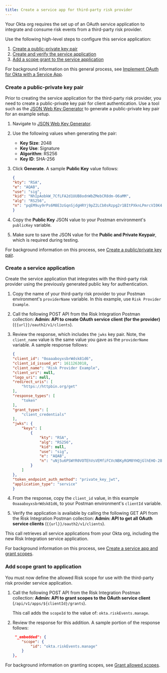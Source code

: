 ```yaml
---
title: Create a service app for third-party risk provider
---
```


Your Okta org requires the set up of an OAuth service application to integrate and consume risk events from a third-party risk provider.

Use the following high-level steps to configure this service application:

1. [Create a public-private key pair](/docs/guides/third-party-risk-integration/create-service-app/#create-a-public-private-key-pair)
2. [Create and verify the service application](/docs/guides/third-party-risk-integration/create-service-app/#create-a-service-application)
3. [Add a scope grant to the service application](/docs/guides/third-party-risk-integration/create-service-app/#add-scope-grant-to-application)

For background information on this general process, see [Implement OAuth for Okta with a Service App](/docs/guides/implement-oauth-for-okta-serviceapp/overview/).

### Create a public-private key pair
Prior to creating the service application for the third-party risk provider, you need to create a public-private key pair for client authentication. Use a tool such as the [JSON Web Key Generator](https://mkjwk.org/) to generate  a public-private key pair for an example setup.

1. Navigate to [JSON Web Key Generator](https://mkjwk.org/).
2. Use the following values when generating the pair:

    - **Key Size**: 2048
    - **Key Use**: Signature
    - **Algorithm**: RS256
    - **Key ID**: SHA-256

3. Click **Generate**. A sample **Public Key** value follows:

    ```JSON
    {
    "kty": "RSA",
    "e": "AQAB",
    "use": "sig",
    "kid": "NhIpAobkW_7CfLFA2d1UUB8odnWbZMebCR8dm-O6aMM",
    "alg": "RS256",
    "n": "pqEM9uy9rPs6M8E3zGqnSjdgHRYj9pZ2LCb0sRzpg2r1BItPXknLPmrcVI0K4a84FpDRRoOc5zV-YILYIPA8JdAnazQiiGHfzzrNsTfcT-iD45-4Fb7tyuU2KQdwwZpP0FfWNcILgbdJbYdjfPM7AuKg3zok7xzZnk-wTJkGzdcya-0X5jX4hKl48hm8506CBep6fKhwZbjMXTt3R2bm-zqxYqjC5dXawx0ICniRnZyzNscmO6e3SYd0WDB-etQTHehbj1r0v6NOVZBWwsQEMP7_WZoUUS02mOODYSh-TI-deJ3Aw61iG5rKsQDgOZzGy2ZazyXJGhhfngGgzL4xfw"
    }
    ```
4. Copy the **Public Key** JSON value to your Postman environment's `publicKey` variable.
5. Make sure to save the JSON value for the **Public and Private Keypair**, which is required during testing.

For background information on this process, see [Create a public/private key pair](/docs/guides/implement-oauth-for-okta-serviceapp/create-publicprivate-keypair).

### Create a service application
Create the service application that integrates with the third-party risk provider using the previously generated public key for authentication.

1. Copy the name of your third-party risk provider to your Postman environment's `providerName` variable. In this example, use `Risk Provider Example`.

2. Call the following POST API from the Risk Integration Postman collection: **Admin: API to create OAuth service client (for the provider)** (`{{url}}/oauth2/v1/clients`).

3. Review the response, which includes the `jwks` key pair. Note, the `client_name` value is the same value you gave as the `providerName` variable. A sample response follows:

    ```JSON
    {
    "client_id": "0oaaaboyxsbrWdsk81d6",
    "client_id_issued_at": 1611263018,
    "client_name": "Risk Provider Example",
    "client_uri": null,
    "logo_uri": null,
    "redirect_uris": [
        "https://httpbin.org/get"
    ],
    "response_types": [
        "token"
    ],
    "grant_types": [
        "client_credentials"
    ],
    "jwks": {
        "keys": [
            {
                "kty": "RSA",
                "alg": "RS256",
                "kid": null,
                "use": "sig",
                "e": "AQAB",
                "n": "uNj5u6PSWYR0VOTEhVsVEMfiFCVcNBKyRGM0YHQjGlhEHO-28Dw68l8U1KdHdiNVrvL21S-bfQFyQWSTF5_w5x966SmNMPHtjkxoJ_BOxyed3bKkbfLZgq8GM5lsAwTE-NIbMmPciX9Z4VEapaiKbEqg3KSGVzJcEH18E8AiIMgQ0ts7NTJ33sOwtqdTsQfho5crqtPIy1Z0Svvraq-UA7-elDWj9duqLE-YIRx-6U9hdBJ5Q7bC12H_TwcyNoLLwvtdi2X8NNV93CLJ1xoDAS9o8FDmWWUqciXq4XLww1kJRFvOMMT7LLefYdhV1Ef7MTZrpTOlwoDfDDdltTUUmw"
            }
        ]
    },
    "token_endpoint_auth_method": "private_key_jwt",
    "application_type": "service"
    }
    ```

4. From the response, copy the `client_id` value, in this example `0oaaaboyxsbrWdsk81d6`, to your Postman environment's `clientId` variable.

5. Verify the application is available by calling the following GET API from the Risk Integration Postman collection: **Admin: API to get all OAuth service clients** (`{{url}}/oauth2/v1/clients`).

This call retrieves all service applications from your Okta org, including the new Risk Integration service application.

For background information on this process, see [Create a service app and grant scopes](/docs/guides/implement-oauth-for-okta-serviceapp/create-serviceapp-grantscopes/).

### Add scope grant to application
You must now define the allowed Risk scope for use with the third-party risk provider service application.

1. Call the following POST API from the Risk Integration Postman collection: **Admin: API to grant scopes to the OAuth service client** (`/api/v1/apps/${clientId}/grants`).

    This call adds the `scopeId` to  the value of: `okta.riskEvents.manage`.

2. Review the response for this addition. A sample portion of the response follows:

    ```JSON
     "_embedded": {
        "scope": {
            "id": "okta.riskEvents.manage"
        }
    },
    ```

For background information on granting scopes, see [Grant allowed scopes](/docs/guides/implement-oauth-for-okta-serviceapp/create-serviceapp-grantscopes/#grant-allowed-scopes).

<NextSectionLink/>
